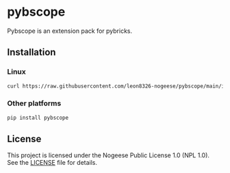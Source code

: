 # pybscope
Pybscope is an extension pack for pybricks.

## Installation
### Linux
```bash
curl https://raw.githubusercontent.com/leon8326-nogeese/pybscope/main/installer.sh | bash
```

### Other platforms
```sh
pip install pybscope
```
## License
This project is licensed under the Nogeese Public License 1.0 (NPL 1.0).  
See the [LICENSE](https://github.com/leon8326-nogeese/pybscope/blob/main/LICENSE) file for details.
